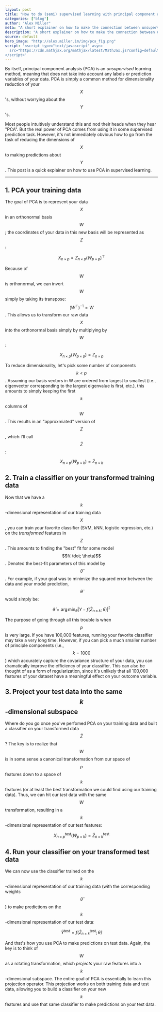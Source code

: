 ```yaml
---
layout: post
title: "How to do (semi) supervised learning with principal component analysis (PCA)"
categories: ["blog"]
author: "Alex Miller"
meta: "A short explainer on how to make the connection between unsupervised and supervised machine learning methods using PCA."
description: "A short explainer on how to make the connection between unsupervised and supervised machine learning methods using PCA."
source: default
hero_image: "http://alex.miller.im/img/pca_fig.png"
script: '<script type="text/javascript" async
  src="https://cdn.mathjax.org/mathjax/latest/MathJax.js?config=default">
</script>'
---
```


By itself, principal component analysis (PCA) is an _unsupervised_ learning method, meaning that does not take into account any labels or prediction variables of your data. PCA is simply a common method for dimensionality reduction of your $$X$$'s, without worrying about the $$Y$$'s.

Most people intuitively understand this and nod their heads when they hear "PCA". But the real power of PCA comes from using it in some supervised prediction task. However, it's not immediately obvious how to go from the task of reducing the dimensions of $$X$$ to making predictions about $$Y$$. This post is a quick explainer on how to use PCA in supervised learning.

---

## 1. PCA your training data
The goal of PCA is to represent your data $$X$$ in an orthonormal basis $$W$$; the coordinates of your data in this new basis will be represented as $$Z$$:

$$X_{n\times p} = Z_{n \times p}(W_{p \times p})^\top$$

Because of $$W$$ is orthonormal, we can invert $$W$$ simply by taking its transpose: $$(W^\top)^{-1} = W$$. This allows us to transform our raw data $$X$$ into the orthonormal basis simply by multiplying by $$W$$:

$$X_{n\times p}(W_{p \times p}) = Z_{n \times p}$$


To reduce dimensionality, let's pick some number of components $$k < p$$. Assuming our basis vectors in W are ordered from largest to smallest (i.e., eigenvector corresponding to the largest eigenvalue is first, etc.), this amounts to simply keeping the first $$k$$ columns of $$W$$. This results in an "approxmiated" version of $$Z$$, which I'll call $$\hat{Z}$$:

$$X_{n\times p}(W_{p \times k}) = \hat{Z}_{n \times k}$$

## 2. Train a classifier on your transformed training data

Now that we have a $$k$$-dimensional representation of our training data $$X$$, you can train your favorite classifier (SVM, kNN, logistic regression, etc.) on the _transformed_ features in $$Z$$. This amounts to finding the "best" fit for some model $$f( \dot; \theta)$$. Denoted the best-fit parameters of this model by $$\hat{\theta}$$. For example, if your goal was to minimize the squared error between the data and your model prediction, $$\hat{\theta}$$ would simply be:

$$ \hat{\theta} = \arg\min_\theta  |Y - f(\hat{Z}_{n \times k}; \theta)|^2$$

The purpose of going through all this trouble is when $$p$$ is very large. If you have 100,000 features, running your favorite classifier  may take a very long time. However, if you can pick a much smaller number of principle components (i.e., $$k=1000$$) which accurately capture the covariance structure of your data, you can dramatically improve the efficiency of your classifier. This can also be thought of as a form of regularization, since it's unlikely that all 100,000 features of your dataset have a meaningful effect on your outcome variable.

## 3. Project your test data into the same $$k$$-dimensional subspace

Where do you go once you've perfomed PCA on your training data and built a classifier on your transformed data $$\hat{Z}$$? The key is to realize that $$W$$ is in some sense a canonical transformation from our space of $$p$$ features down to a space of $$k$$ features (or at least the best transformation we could find using our training data). Thus, we can hit our _test_ data with the same $$W$$ transformation, resulting in a $$k$$-dimensional representation of our test features:

$$X^{\text{test}}_{n\times p}(W_{p \times k}) = \hat{Z}^{\text{test}}_{n \times k}$$

## 4. Run your classifier on your transformed test data

We can now use the classifier trained on the $$k$$-dimensional representation of our training data (with the corresponding weights $$\hat{\theta}$$) to make predictions on the $$k$$-dimensional representation of our test data:

$$\hat{Y}^{\text{test}} = f(\hat{Z}^{\text{test}}_{n \times k}; \hat{\theta})$$

And that's how you use PCA to make predictions on test data. Again, the key is to think of $$W$$ as a rotating transformation, which _projects_ your raw features into a $$k$$-dimensional subspace. The entire goal of PCA is essentially to learn this projection operator. This projection works on both training data and test data, allowing you to build a classifier on your new $$k$$ features and use that same classifier to make predictions on your test data.


